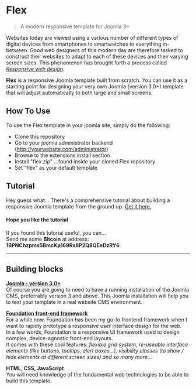 # Flex
> A modern responsive template for Joomla 3+

Websites today are viewed using a various number of different types of digital devices from smartphones to smartwatches to everything in-between. Good web designers of this modern day are therefore tasked to construct their websites to adapt to each of these devices and their varying screen sizes. This phenomenon has brought forth a process called [_Responsive web design_](http://en.wikipedia.org/wiki/Responsive_web_design). 

**Flex** is a responsive Joomla template built from scratch. You can use it as a starting point for designing your very own Joomla (version 3.0+) template that will adjust automatically to both large and small screens.

## How To Use
To use the Flex template in your joomla site, simply do the following:

- Clone this repository 
- Go to your joomla administrator backend (http://yourwebsite.com/administrator)
- Browse to the extensions install section
- Install "flex.zip" ...found inside your cloned Flex repository
- Set "flex" as your default template

## Tutorial
Hey guess what... There's a comprehensive tutorial about building a responsive Joomla template from the ground up. [Get it here.]()

#### Hope you like the tutorial
If you found this tutorial useful, you can...  
Send me some **Bitcoin** at address: **1BPNChzpms5BmcKp169Rs8P2Q8QEeDzRY6**

---

## Building blocks

[**Joomla - version 3.0+**](http://joomla.org)  
Of course you are going to need to have a running installation of the Joomla CMS, preferrably version 3 and above. This Joomla installation will help you to test your template in a real website CMS environment.

[**Foundation front-end framework**](http://foundation.zurb.com)  
For a while now, Foundation has been my go-to frontend framework when I want to rapidly prototype a responsive user interface design for the web.  
In a few words, Foundation is a responsive UI framework used to design complex, device-agnostic front-end layouts.   
It comes with these cool features: _flexible grid system, re-useable interface elements (like buttons, tooltips, alert boxes...), visibility classes (to show / hide elements at different screen sizes) and so many more..._

**HTML, CSS, JavaScript**  
You will need knowledge of the fundamental web technologies to be able to build this template.